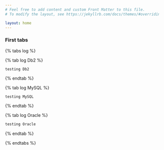 ```yaml
---
# Feel free to add content and custom Front Matter to this file.
# To modify the layout, see https://jekyllrb.com/docs/themes/#overriding-theme-defaults

layout: home
---
```


### First tabs

{% tabs log %}

{% tab log Db2 %}
```
testing Db2
```
{% endtab %}

{% tab log MySQL %}
```
testing MySQL
```
{% endtab %}

{% tab log Oracle %}
```javascript
testing Oracle
```
{% endtab %}

{% endtabs %}
